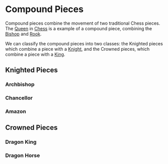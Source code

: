 # Compound Pieces

Compound pieces combine the movement of two traditional Chess pieces.
The [Queen](chess.html#queen) in [Chess](chess.html) is a
example of a compound piece,
combining the [Bishop](chess.html#bishop) and [Rook](chess.html#rook).

We can classify the compound pieces into two classes: the Knighted
pieces which combine a piece with a [Knight][knight], and the Crowned pieces,
which combine a piece with a [King][king].

## Knighted Pieces

### Archbishop

### Chancellor

### Amazon

<div class            = "trapped"
     data-name        = "knighted"
     data-piece-names = "archbishop,chancellor,amazon"> 
</div>  

## Crowned Pieces

### Dragon King

### Dragon Horse

<div class            = "trapped"
     data-name        = "crowned"
     data-piece-names = "dragon_king,dragon_horse"
</div>  


[king]: chess.html#king
[queen]: chess.html#queen
[rook]: chess.html#rook
[bishop]: chess.html#bishop
[knight]: chess.html#knight
